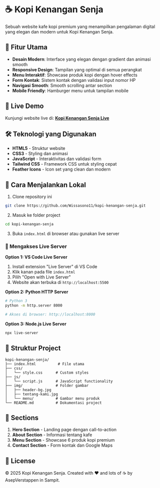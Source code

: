 # ☕ Kopi Kenangan Senja

Sebuah website kafe kopi premium yang menampilkan pengalaman digital yang elegan dan modern untuk Kopi Kenangan Senja.

## 🌟 Fitur Utama

- **Desain Modern**: Interface yang elegan dengan gradient dan animasi smooth
- **Responsive Design**: Tampilan yang optimal di semua perangkat
- **Menu Interaktif**: Showcase produk kopi dengan hover effects
- **Form Kontak**: Sistem kontak dengan validasi input nomor HP
- **Navigasi Smooth**: Smooth scrolling antar section
- **Mobile Friendly**: Hamburger menu untuk tampilan mobile

## 🚀 Live Demo

Kunjungi website live di: **[Kopi Kenangan Senja Live](https://wissasono11.github.io/kopi-kenangan-senja/)**

## 🛠️ Teknologi yang Digunakan

- **HTML5** - Struktur website
- **CSS3** - Styling dan animasi
- **JavaScript** - Interaktivitas dan validasi form
- **Tailwind CSS** - Framework CSS untuk styling cepat
- **Feather Icons** - Icon set yang clean dan modern

## 🔧 Cara Menjalankan Lokal

1. Clone repository ini
```bash
git clone https://github.com/Wissasono11/kopi-kenangan-senja.git
```

2. Masuk ke folder project
```bash
cd kopi-kenangan-senja
```

3. Buka `index.html` di browser atau gunakan live server

### 📡 Mengakses Live Server
**Option 1: VS Code Live Server**
1. Install extension "Live Server" di VS Code
2. Klik kanan pada file `index.html`
3. Pilih "Open with Live Server"
4. Website akan terbuka di `http://localhost:5500`

**Option 2: Python HTTP Server**
```bash
# Python 3
python -m http.server 8000

# Akses di browser: http://localhost:8000
```

**Option 3: Node.js Live Server**
```bash
npx live-server
```

## 📂 Struktur Project

```
kopi-kenangan-senja/
├── index.html          # File utama
├── css/
│   └── style.css      # Custom styles
├── js/
│   └── script.js      # JavaScript functionality
├── img/               # Folder gambar
│   ├── header-bg.jpg
│   ├── tentang-kami.jpg
│   └── menu/          # Gambar menu produk
└── README.md          # Dokumentasi project
```

## 📱 Sections

1. **Hero Section** - Landing page dengan call-to-action
2. **About Section** - Informasi tentang kafe
3. **Menu Section** - Showcase 6 produk kopi premium
4. **Contact Section** - Form kontak dan Google Maps

## 📄 License

© 2025 Kopi Kenangan Senja. Created with ❤️ and lots of ☕ by AsepVerstappen in Sampit.
